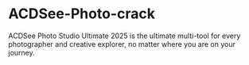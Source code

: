 # ACDSee-Photo-crack
ACDSee Photo Studio Ultimate 2025 is the ultimate multi-tool for every photographer and creative explorer, no matter where you are on your journey.
